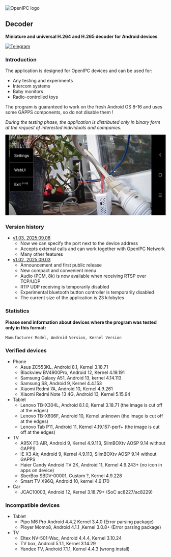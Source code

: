<picture>
  <source media="(prefers-color-scheme: dark)" srcset="https://openipc.org/assets/openipc-logo-white.svg">
  <source media="(prefers-color-scheme: light)" srcset="https://openipc.org/assets/openipc-logo-black.svg">
  <img alt="OpenIPC logo" src="https://openipc.org/assets/openipc-logo-black.svg">
</picture>

## Decoder
**Miniature and universal H.264 and H.265 decoder for Android devices**

[![Telegram](https://openipc.org/images/telegram_button.svg)][telegram]

### Introduction
The application is designed for OpenIPC devices and can be used for:
- Any testing and experiments
- Intercom systems
- Baby monitors
- Radio-controlled toys

The program is guaranteed to work on the fresh Android OS 8-16 and uses some GAPPS components, so do not disable them !

_During the testing phase, the application is distributed only in binary form at the request of interested individuals and companies._


![Menu](photo_menu.jpg)

### Version history
- [v1.03, 2025.09.08](#)
    - Now we can specify the port next to the device address
    - Accepts external calls and can work together with OpenIPC Network
    - Many other features
- [v1.02, 2025.09.03](#)
    - Announcement and first public release
    - New compact and convenient menu
    - Audio (PCM, 8k) is now available when receiving RTSP over TCP/UDP
    - RTP UDP receiving is temporarily disabled
    - Experimental bluetooth button controller is temporarily disabled
    - The current size of the application is 23 kilobytes

### Statistics
**Please send information about devices where the program was tested only in this format:**
```
Manufacturer Model, Android Version, Kernel Version
```

### Verified devices
- Phone
    - Asus ZC553KL, Android 8.1, Kernel 3.18.71
    - Blackview BV4900Pro, Android 12, Kernel 4.19.191
    - Samsung Galaxy A51, Android 13, kernel 4.14.113
    - Samsung S8, Android 9, Kernel 4.4.153
    - Xiaomi Redmi 7A, Android 10, Kernel 4.9.261
    - Xiaomi Redmi Note 13 4G, Android 13, Kernel 5.15.94
- Tablet
    - Lenovo TB-X304L, Android 8.1.0, Kernel 3.18.71 (the image is cut off at the edges)
    - Lenovo TB-X606F, Android 10, Kernel unknown (the image is cut off at the edges)
    - Lenovo Tab P11, Android 11, Kernel 4.19.157-perf+ (the image is cut off at the edges)
- TV
    - A95X F3 AIR, Android 9, Kernel 4.9.113, SlimBOXtv AOSP 9.14 without GAPPS
    - IE X3 Air, Android 9, Kernel 4.9.113, SlimBOXtv AOSP 9.14 without GAPPS
    - Haier Candy Android TV 2K, Android 11, Kernel 4.9.243+ (no icon in apps on device)
    - SberBox SBDV-00001, Custom ?, Kernel 4.9.228
    - Smart TV X96Q, Android 10, kernel 4.9.170
- Car
    - JCAC10003, Android 12, Kernel 3.18.79+ (SoC ac8227/ac8229)

### Incompatible devices
- Tablet
    - Pipo M6 Pro Android 4.4.2 Kernel 3.4.0 (Error parsing package)
    - Ployer Momo8, Android 4.1.1 ,Kernel 3.0.8+ (Error parsing package)
- TV
    - Eltex NV-501-Wac, Android 4.4.4, Kernel 3.10.24
    - TV box, Android 5.1.1, Kernel 3.14.29
    - Yandex TV, Android 7.1.1, Kernel 4.4.3 (wrong install)




[price]: https://openipc.org/support-open-source
[firmware]: https://github.com/openipc/firmware
[logo]: https://openipc.org/assets/openipc-logo-black.svg
[mit]: https://opensource.org/license/mit
[opencollective]: https://opencollective.com/openipc
[paypal]: https://www.paypal.com/donate/?hosted_button_id=C6F7UJLA58MBS
[project]: https://github.com/openipc
[telegram]: https://openipc.org/our-channels
[website]: https://openipc.org
[wiki]: https://github.com/openipc/wiki
